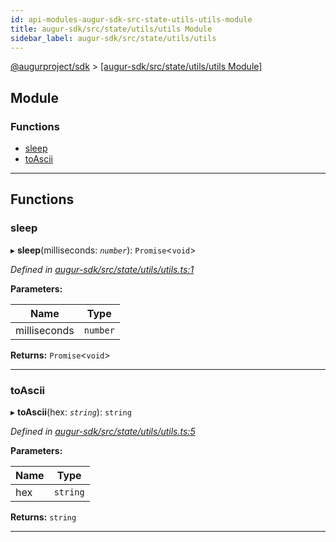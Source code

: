 ```yaml
---
id: api-modules-augur-sdk-src-state-utils-utils-module
title: augur-sdk/src/state/utils/utils Module
sidebar_label: augur-sdk/src/state/utils/utils
---
```


[@augurproject/sdk](api-readme.md) > [[augur-sdk/src/state/utils/utils Module]](api-modules-augur-sdk-src-state-utils-utils-module.md)

## Module

### Functions

* [sleep](api-modules-augur-sdk-src-state-utils-utils-module.md#sleep)
* [toAscii](api-modules-augur-sdk-src-state-utils-utils-module.md#toascii)

---

## Functions

<a id="sleep"></a>

###  sleep

▸ **sleep**(milliseconds: *`number`*): `Promise`<`void`>

*Defined in [augur-sdk/src/state/utils/utils.ts:1](https://github.com/AugurProject/augur/blob/1e1466f1d3/packages/augur-sdk/src/state/utils/utils.ts#L1)*

**Parameters:**

| Name | Type |
| ------ | ------ |
| milliseconds | `number` |

**Returns:** `Promise`<`void`>

___
<a id="toascii"></a>

###  toAscii

▸ **toAscii**(hex: *`string`*): `string`

*Defined in [augur-sdk/src/state/utils/utils.ts:5](https://github.com/AugurProject/augur/blob/1e1466f1d3/packages/augur-sdk/src/state/utils/utils.ts#L5)*

**Parameters:**

| Name | Type |
| ------ | ------ |
| hex | `string` |

**Returns:** `string`

___

